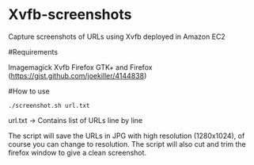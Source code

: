 # Xvfb-screenshots
Capture screenshots of URLs using Xvfb deployed in Amazon EC2

#Requirements

Imagemagick 
Xvfb
Firefox
GTK+ and Firefox (https://gist.github.com/joekiller/4144838)

#How to use

`./screenshot.sh url.txt`

url.txt -> Contains list of URLs line by line

The script will save the URLs in JPG with high resolution (1280x1024), of course you can change to resolution. The script will also cut and trim the firefox window to give a clean screenshot.


